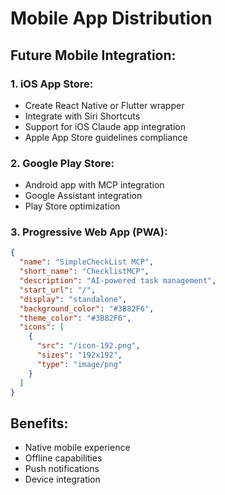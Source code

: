 # Mobile App Distribution

## Future Mobile Integration:

### 1. **iOS App Store:**
- Create React Native or Flutter wrapper
- Integrate with Siri Shortcuts
- Support for iOS Claude app integration
- Apple App Store guidelines compliance

### 2. **Google Play Store:**
- Android app with MCP integration
- Google Assistant integration
- Play Store optimization

### 3. **Progressive Web App (PWA):**
```json
{
  "name": "SimpleCheckList MCP",
  "short_name": "ChecklistMCP",
  "description": "AI-powered task management",
  "start_url": "/",
  "display": "standalone",
  "background_color": "#3B82F6",
  "theme_color": "#3B82F6",
  "icons": [
    {
      "src": "/icon-192.png",
      "sizes": "192x192",
      "type": "image/png"
    }
  ]
}
```

## Benefits:
- Native mobile experience
- Offline capabilities
- Push notifications
- Device integration
